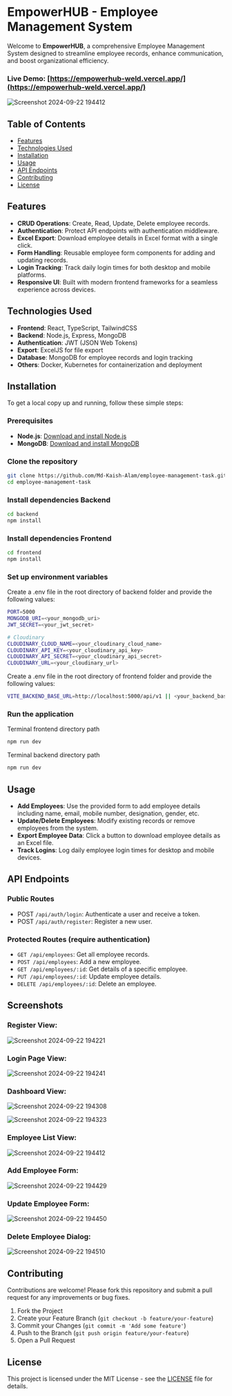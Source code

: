 # EmpowerHUB - Employee Management System

Welcome to **EmpowerHUB**, a comprehensive Employee Management System designed to streamline employee records, enhance communication, and boost organizational efficiency.

### Live Demo: [https://empowerhub-weld.vercel.app/](https://empowerhub-weld.vercel.app/)

![Screenshot 2024-09-22 194412](https://github.com/user-attachments/assets/da526e9b-c514-480c-a911-5efba7f5a3af)

## Table of Contents
- [Features](#features)
- [Technologies Used](#technologies-used)
- [Installation](#installation)
- [Usage](#usage)
- [API Endpoints](#api-endpoints)
- [Contributing](#contributing)
- [License](#license)

## Features
- **CRUD Operations**: Create, Read, Update, Delete employee records.
- **Authentication**: Protect API endpoints with authentication middleware.
- **Excel Export**: Download employee details in Excel format with a single click.
- **Form Handling**: Reusable employee form components for adding and updating records.
- **Login Tracking**: Track daily login times for both desktop and mobile platforms.
- **Responsive UI**: Built with modern frontend frameworks for a seamless experience across devices.

## Technologies Used
- **Frontend**: React, TypeScript, TailwindCSS
- **Backend**: Node.js, Express, MongoDB
- **Authentication**: JWT (JSON Web Tokens)
- **Export**: ExcelJS for file export
- **Database**: MongoDB for employee records and login tracking
- **Others**: Docker, Kubernetes for containerization and deployment

## Installation
To get a local copy up and running, follow these simple steps:

### Prerequisites
- **Node.js**: [Download and install Node.js](https://nodejs.org/)
- **MongoDB**: [Download and install MongoDB](https://www.mongodb.com/)

### Clone the repository
```bash
git clone https://github.com/Md-Kaish-Alam/employee-management-task.git
cd employee-management-task
```

### Install dependencies Backend
```bash
cd backend
npm install
```

### Install dependencies Frontend
```bash
cd frontend
npm install
```

### Set up environment variables
Create a .env file in the root directory of backend folder and provide the following values:
```bash
PORT=5000
MONGODB_URI=<your_mongodb_uri>
JWT_SECRET=<your_jwt_secret>

# Cloudinary 
CLOUDINARY_CLOUD_NAME=<your_cloudinary_cloud_name>
CLOUDINARY_API_KEY=<your_cloudinary_api_key>
CLOUDINARY_API_SECRET=<your_cloudinary_api_secret>
CLOUDINARY_URL=<your_cloudinary_url>
```

Create a .env file in the root directory of frontend folder and provide the following values:
```bash
VITE_BACKEND_BASE_URL=http://localhost:5000/api/v1 || <your_backend_base_url>
```

### Run the application
Terminal frontend directory path 
```bash
npm run dev
```

Terminal backend directory path 
```bash
npm run dev
```

## Usage
- **Add Employees**: Use the provided form to add employee details including name, email, mobile number, designation, gender, etc.
- **Update/Delete Employees**: Modify existing records or remove employees from the system.
- **Export Employee Data**: Click a button to download employee details as an Excel file.
- **Track Logins**: Log daily employee login times for desktop and mobile devices.

## API Endpoints

### Public Routes
- POST `/api/auth/login`: Authenticate a user and receive a token.
- POST `/api/auth/register`: Register a new user.

### Protected Routes (require authentication)
- `GET /api/employees`: Get all employee records.
- `POST /api/employees`: Add a new employee.
- `GET /api/employees/:id`: Get details of a specific employee.
- `PUT /api/employees/:id`: Update employee details.
- `DELETE /api/employees/:id`: Delete an employee.

## Screenshots
### Register View:
![Screenshot 2024-09-22 194221](https://github.com/user-attachments/assets/bde5e35d-074c-431e-ab35-497baded8c4c)

### Login Page View:
![Screenshot 2024-09-22 194241](https://github.com/user-attachments/assets/c7093953-d1f3-4f88-bc0b-cad75ff6bf86)

### Dashboard View:
![Screenshot 2024-09-22 194308](https://github.com/user-attachments/assets/0c9db061-2c44-41a7-95ab-83f4eb2fb8cf)

![Screenshot 2024-09-22 194323](https://github.com/user-attachments/assets/6fc3772c-c33b-4797-aa11-d1de5e33448a)

### Employee List View:
![Screenshot 2024-09-22 194412](https://github.com/user-attachments/assets/03259492-e839-45b9-94e0-19c08f409686)

### Add Employee Form:
![Screenshot 2024-09-22 194429](https://github.com/user-attachments/assets/4360f98f-4c6a-474d-80c0-67b04bf46d9b)

### Update Employee Form:
![Screenshot 2024-09-22 194450](https://github.com/user-attachments/assets/9d6dcda6-a3be-4a97-a87f-b86296dae5bc)

### Delete Employee Dialog:
![Screenshot 2024-09-22 194510](https://github.com/user-attachments/assets/5f378a0e-cf0a-4ddd-9013-5fa4a94c9826)

## Contributing
Contributions are welcome! Please fork this repository and submit a pull request for any improvements or bug fixes.

1. Fork the Project
2. Create your Feature Branch (`git checkout -b feature/your-feature`)
3. Commit your Changes (`git commit -m 'Add some feature'`)
4. Push to the Branch (`git push origin feature/your-feature`)
5. Open a Pull Request

## License
This project is licensed under the MIT License - see the [LICENSE](LICENSE) file for details.

